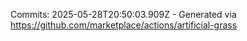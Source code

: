 Commits: 2025-05-28T20:50:03.909Z - Generated via https://github.com/marketplace/actions/artificial-grass
<br>
